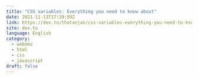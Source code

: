 ```yaml
---
title: "CSS variables: Everything you need to know about"
date: 2021-11-13T17:39:59Z
link: https://dev.to/thatanjan/css-variables-everything-you-need-to-know-about-3jjn?utm_medium=RSS&utm_source=news.12bit.vn
site: dev.to
language: English
category:
  - webdev
  - html
  - css
  - javascript
draft: false
---
```

